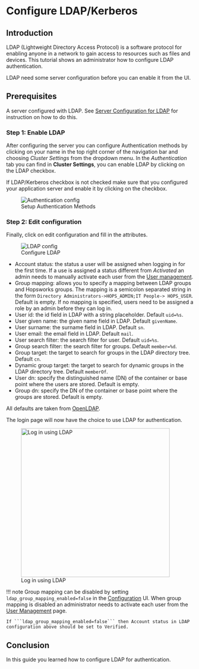 # Configure LDAP/Kerberos

## Introduction
LDAP (Lightweight Directory Access Protocol) is a software protocol for enabling anyone in a network to gain
access to resources such as files and devices. This tutorial shows an administrator how to configure LDAP authentication.


LDAP need some server configuration before you can enable it from the UI.

## Prerequisites
A server configured with LDAP. See [Server Configuration for LDAP](../configure-server/#server-configuration-for-ldap) for 
instruction on how to do this.

### Step 1: Enable LDAP
After configuring the server you can configure Authentication methods by clicking on your name in the top right 
corner of the navigation bar and choosing *Cluster Settings* from the dropdown menu.
In the _Authentication_ tab you can find in **Cluster Settings**, you can enable LDAP by clicking on the LDAP checkbox.

If LDAP/Kerberos checkbox is not checked make sure that you configured your application server and enable it by 
clicking on the checkbox.

<figure>
  <img src="../../../assets/images/admin/auth-config.png" alt="Authentication config" />
  <figcaption>Setup Authentication Methods</figcaption>
</figure>

### Step 2: Edit configuration
Finally, click on edit configuration and fill in the attributes.

<figure>
  <img src="../../../assets/images/admin/ldap/configure-ldap.png" alt="LDAP config" />
  <figcaption>Configure LDAP</figcaption>
</figure>

- Account status: the status a user will be assigned when logging in for the first time. If a use is assigned a status 
  different from _Activated_ an admin needs to manually activate each user from the [User management](../../user).
- Group mapping: allows you to specify a mapping between LDAP groups and Hopsworks groups. The mapping is a 
  semicolon separated string in the form ```Directory Administrators->HOPS_ADMIN;IT People-> HOPS_USER```. Default
  is empty. If no mapping is specified, users need to be assigned a role by an admin before they can log in.
- User id: the id field in LDAP with a string placeholder. Default ```uid=%s```.
- User given name: the given name field in LDAP. Default ```givenName```.
- User surname: the surname field in LDAP. Default ```sn```.
- User email: the email field in LDAP. Default ```mail```.
- User search filter: the search filter for user. Default ```uid=%s```.
- Group search filter: the search filter for groups. Default ```member=%d```.
- Group target: the target to search for groups in the LDAP directory tree. Default ```cn```.
- Dynamic group target: the target to search for dynamic groups in the LDAP directory tree. Default ```memberOf```.
- User dn: specify the distinguished name (DN) of the container or base point where the users are stored. Default is 
  empty. 
- Group dn: specify the DN of the container or base point where the groups are stored. Default is empty.

All defaults are taken from [OpenLDAP](https://www.openldap.org/).

The login page will now have the choice to use LDAP for authentication.
<figure>
  <img width="400px" src="../../../assets/images/admin/ldap/login-ldap.png" alt="Log in using LDAP" />
  <figcaption>Log in using LDAP</figcaption>
</figure>

!!! note
    Group mapping can be disabled by setting ```ldap_group_mapping_enabled=false``` in the [Configuration](../variables.md) UI.
    When group mapping is disabled an administrator needs to activate each user from the [User Management](../user.md) page.

    If ```ldap_group_mapping_enabled=false``` then Account status in LDAP configuration above should be set to Verified.
 

## Conclusion
In this guide you learned how to configure LDAP for authentication.